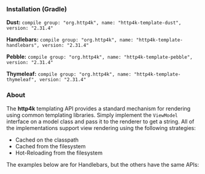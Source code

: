 ### Installation (Gradle)
**Dust:** ```compile group: "org.http4k", name: "http4k-template-dust", version: "2.31.4"```

**Handlebars:** ```compile group: "org.http4k", name: "http4k-template-handlebars", version: "2.31.4"```

**Pebble:** ```compile group: "org.http4k", name: "http4k-template-pebble", version: "2.31.4"```

**Thymeleaf:** ```compile group: "org.http4k", name: "http4k-template-thymeleaf", version: "2.31.4"```

### About
The **http4k** templating API provides a standard mechanism for rendering using common templating libraries. Simply implement the `ViewModel` interface on a model class and pass it to the renderer to get a string. All of the implementations support view rendering using the following strategies:

* Cached on the classpath
* Cached from the filesystem
* Hot-Reloading from the filesystem

The examples below are for Handlebars, but the others have the same APIs:
<script src="https://gist-it.appspot.com/https://github.com/http4k/http4k/blob/master/src/docs/guide/modules/templating/example.kt"></script>
